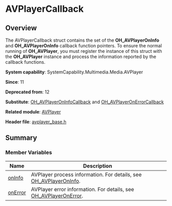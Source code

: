 # AVPlayerCallback


## Overview

The AVPlayerCallback struct contains the set of the **OH_AVPlayerOnInfo** and **OH_AVPlayerOnInfo** callback function pointers. To ensure the normal running of **OH_AVPlayer**, you must register the instance of this struct with the **OH_AVPlayer** instance and process the information reported by the callback functions.

**System capability**: SystemCapability.Multimedia.Media.AVPlayer

**Since**: 11

**Deprecated from**: 12

**Substitute**: [OH_AVPlayerOnInfoCallback](_a_v_player.md#oh_avplayeroninfocallback) and [OH_AVPlayerOnErrorCallback](_a_v_player.md#oh_avplayeronerrorcallback)

**Related module**: [AVPlayer](_a_v_player.md)

**Header file**: [avplayer_base.h](avplayer__base_8h.md)

## Summary


### Member Variables

| Name| Description| 
| -------- | -------- |
| [onInfo](_a_v_player.md#oninfo) | AVPlayer process information. For details, see [OH_AVPlayerOnInfo](_a_v_player.md#oh_avplayeroninfo).| 
| [onError](_a_v_player.md#onerror) | AVPlayer error information. For details, see [OH_AVPlayerOnError](_a_v_player.md#oh_avplayeronerror).| 
